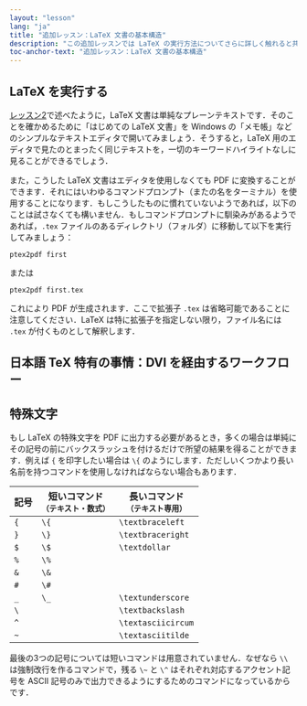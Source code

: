 ```yaml
---
layout: "lesson"
lang: "ja"
title: "追加レッスン：LaTeX 文書の基本構造"
description: "この追加レッスンでは LaTeX の実行方法についてさらに詳しく触れると共に，LaTeX が使用する特殊文字を PDF に印字する方法について説明します．"
toc-anchor-text: "追加レッスン：LaTeX 文書の基本構造"
---
```


## LaTeX を実行する

[レッスン2](lesson-02)で述べたように，LaTeX 文書は単純なプレーンテキストです．そのことを確かめるために「はじめての LaTeX 文書」を Windows の「メモ帳」などのシンプルなテキストエディタで開いてみましょう．そうすると，LaTeX 用のエディタで見たのとまったく同じテキストを，一切のキーワードハイライトなしに見ることができるでしょう．

また，こうした LaTeX 文書はエディタを使用しなくても PDF に変換することができます．それにはいわゆるコマンドプロンプト（またの名をターミナル）を使用することになります．もしこうしたものに慣れていないようであれば，以下のことは試さなくても構いません．もしコマンドプロンプトに馴染みがあるようであれば，`.tex` ファイルのあるディレクトリ（フォルダ）に移動して以下を実行してみましょう：

`ptex2pdf first`

または

`ptex2pdf first.tex`

これにより PDF が生成されます．ここで拡張子 `.tex` は省略可能であることに注意してください．LaTeX は特に拡張子を指定しない限り，ファイル名には `.tex` が付くものとして解釈します．

## 日本語 TeX 特有の事情：DVI を経由するワークフロー

<!-- TODO: 後で書く -->

## 特殊文字

もし LaTeX の特殊文字を PDF に出力する必要があるとき，多くの場合は単純にその記号の前にバックスラッシュを付けるだけで所望の結果を得ることができます．例えば `{` を印字したい場合は `\{` のようにします．ただしいくつかより長い名前を持つコマンドを使用しなければならない場合もあります．

| 記号 | 短いコマンド <br><small>（テキスト・数式）</small> | 長いコマンド <br><small>（テキスト専用）</small> |
| --- | --- | --- |
| `{`    | `\{`          | `\textbraceleft`  |
| `}`    | `\}`          | `\textbraceright` |
| `$`    | `\$`          | `\textdollar`     |
| `%`    | `\%`          |                   |
| `&`    | `\&`          |                   |
| `#`    | `\#`          |                   |
| `_`    | `\_`          | `\textunderscore` |
| ``\``  |               | `\textbackslash`  |
| `^`    |               | `\textasciicircum`|
| `~`    |               | `\textasciitilde` |

最後の3つの記号については短いコマンドは用意されていません．なぜなら `\\` は強制改行を作るコマンドで，残る `\~` と `\^` はそれぞれ対応するアクセント記号を ASCII 記号のみで出力できるようにするためのコマンドになっているからです．
